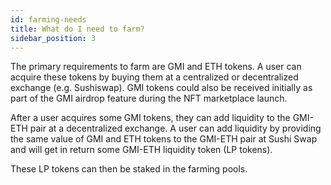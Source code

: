 ```yaml
---
id: farming-needs
title: What do I need to farm?
sidebar_position: 3
---
```


The primary requirements to farm are GMI and ETH tokens. A user can acquire these tokens by buying them at a centralized or decentralized exchange (e.g. Sushiswap). GMI tokens could also be received initially as part of the GMI airdrop feature during the NFT marketplace launch.

After a user acquires some GMI tokens, they can add liquidity to the GMI-ETH pair at a decentralized exchange.  A user can add liquidity by providing the same value of GMI and ETH tokens to the GMI-ETH pair at Sushi Swap and will get in return some GMI-ETH liquidity token (LP tokens). 

These LP tokens can then be staked in the farming pools.
